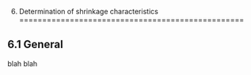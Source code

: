 6. Determination of shrinkage characteristics
=================================================

6.1 General
-----------------------

blah blah
